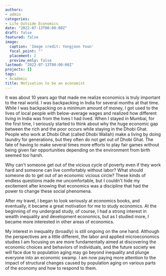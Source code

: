 ```yaml
---
authors:
- admin
categories:
- Life Outside Economics
date: "2022-07-13T00:00:00Z"
draft: false
featured: false
image:
  caption: 'Image credit: Yongjoon Youn'
  focal_point: ""
  placement: 2
  preview_only: false
lastmod: "2022-07-13T00:00:00Z"
projects: []
tags:
- Academic
title: Motivation to be an economist
---
```


It was about 10 years ago that made me realize economics is truly important to the real world. I was backpacking in India for several months at that time. While I was backpacking on a minimum amount of money, I got used to the lives of local people with below-average wages and realized how different living in India was from the lives I had lived. When I stayed in Mumbai, for the first time, I seriously started to think about why the huge economic gap between the rich and the poor occurs while staying in the Dhobi Ghat. People who work at Dhobi Ghat (called Dhobi Wallah) make a living by doing laundry for generations, but they often do not get out of Dhobi Ghat. The fate of having to make several times more efforts to play fair games without being given fair opportunities depending on the environment from birth seemed too harsh.

Why can't someone get out of the vicious cycle of poverty even if they work hard and someone can live comfortably without labor? What should someone do to get out of an economic vicious circle? These kinds of endless questions made me uncomfortable, but I couldn't hide my excitement after knowing that economics was a discipline that had the power to change these social phenomena.

After my travel, I began to look seriously at economics books, and eventually, it became a great motivation for me to study economics. At the beginning of my undergrad study, of course, I had a strong interest in wealth inequality and development economics, but as I studied more, I became more interested in other areas of economics. 

My interest in inequality (broadly) is still ongoing on the one hand. Although the perspectives are a little different, the labor and applied microeconomics studies I am focusing on are more fundamentally aimed at discovering the economic choices and behaviors of individuals, and the future society we will face due to population aging may go beyond inequality and plunge everyone into an economic swamp. I am now paying more attention to the impact of structural changes caused by population aging on various parts of the economy and how to respond to them.

